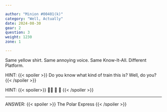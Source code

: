 ```yaml
---

author: "Minion #00401(k)"
category: "Well, Actually"
date: 2024-08-30
gear: 2
question: 3
weight: 1230
zone: 1

---
```


Same yellow shirt. Same annoying voice. Same Know-It-All. Different Platform.

HINT: {{< spoiler >}} Do you know what kind of train this is? Well, do you? {{< /spoiler >}}

HINT: {{< spoiler>}} 🐻‍❄️ 🚆 💨 {{< /spoiler >}}

---

ANSWER: {{< spoiler >}} The Polar Express {{< /spoiler >}}

